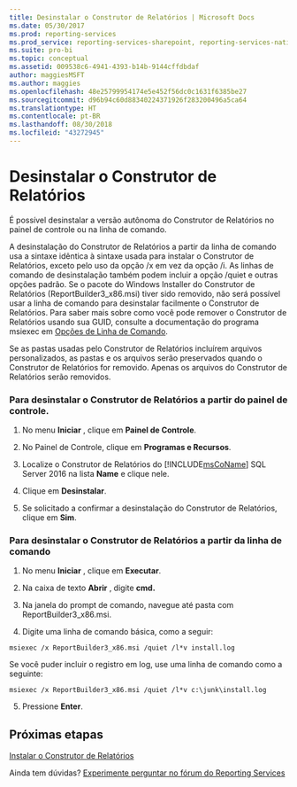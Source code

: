 ```yaml
---
title: Desinstalar o Construtor de Relatórios | Microsoft Docs
ms.date: 05/30/2017
ms.prod: reporting-services
ms.prod_service: reporting-services-sharepoint, reporting-services-native
ms.suite: pro-bi
ms.topic: conceptual
ms.assetid: 009538c6-4941-4393-b14b-9144cffdbdaf
author: maggiesMSFT
ms.author: maggies
ms.openlocfilehash: 48e25799954174e5e452f56dc0c1631f6385be27
ms.sourcegitcommit: d96b94c60d88340224371926f283200496a5ca64
ms.translationtype: HT
ms.contentlocale: pt-BR
ms.lasthandoff: 08/30/2018
ms.locfileid: "43272945"
---
```

# <a name="uninstall-report-builder"></a>Desinstalar o Construtor de Relatórios

É possível desinstalar a versão autônoma do Construtor de Relatórios no painel de controle ou na linha de comando.

A desinstalação do Construtor de Relatórios a partir da linha de comando usa a sintaxe idêntica à sintaxe usada para instalar o Construtor de Relatórios, exceto pelo uso da opção /x em vez da opção /i. As linhas de comando de desinstalação também podem incluir a opção /quiet e outras opções padrão. Se o pacote do Windows Installer do Construtor de Relatórios (ReportBuilder3_x86.msi) tiver sido removido, não será possível usar a linha de comando para desinstalar facilmente o Construtor de Relatórios. Para saber mais sobre como você pode remover o Construtor de Relatórios usando sua GUID, consulte a documentação do programa msiexec em [Opções de Linha de Comando](/windows/desktop/Msi/command-line-options).  

Se as pastas usadas pelo Construtor de Relatórios incluírem arquivos personalizados, as pastas e os arquivos serão preservados quando o Construtor de Relatórios for removido. Apenas os arquivos do Construtor de Relatórios serão removidos.  

### <a name="to-uninstall-report-builder-from-the-control-panel"></a>Para desinstalar o Construtor de Relatórios a partir do painel de controle.

1.  No menu **Iniciar** , clique em **Painel de Controle**.  
  
2.  No Painel de Controle, clique em **Programas e Recursos**.  
  
3.  Localize o Construtor de Relatórios do [!INCLUDE[msCoName](../../includes/msconame-md.md)] SQL Server 2016 na lista **Name** e clique nele.  
  
4.  Clique em **Desinstalar**.  
  
5.  Se solicitado a confirmar a desinstalação do Construtor de Relatórios, clique em **Sim**.  
  
### <a name="to-uninstall-report-builder-from-the-command-line"></a>Para desinstalar o Construtor de Relatórios a partir da linha de comando  
  
1.  No menu **Iniciar** , clique em **Executar**.  
  
2.  Na caixa de texto **Abrir** , digite **cmd.**  
  
3.  Na janela do prompt de comando, navegue até pasta com ReportBuilder3_x86.msi.  
  
4.  Digite uma linha de comando básica, como a seguir:  
  
 `msiexec /x ReportBuilder3_x86.msi /quiet /l*v install.log`  
  
 Se você puder incluir o registro em log, use uma linha de comando como a seguinte:  
  
 `msiexec /x ReportBuilder3_x86.msi /quiet /l*v c:\junk\install.log`  
  
5.  Pressione **Enter**.  

## <a name="next-steps"></a>Próximas etapas

[Instalar o Construtor de Relatórios](../../reporting-services/install-windows/install-report-builder.md)  

Ainda tem dúvidas? [Experimente perguntar no fórum do Reporting Services](http://go.microsoft.com/fwlink/?LinkId=620231)
